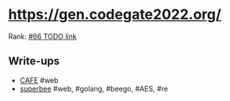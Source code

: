 # https://gen.codegate2022.org/

Rank: [#66 TODO link](TODO)

## Write-ups
- [CAFE](CAFE.md) #web
- [superbee](superbee.md) #web, #golang, #beego, #AES, #re
